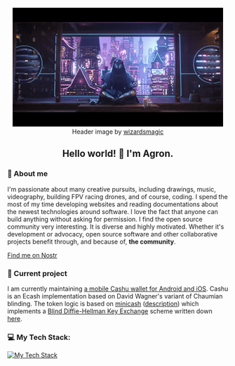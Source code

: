 <!--
**KKA11010/KKA11010** is a ✨ _special_ ✨ repository because its `README.md` (this file) appears on your GitHub profile.

Here are some ideas to get you started:

- 🔭 I’m currently working on ...
- 🌱 I’m currently learning ...
- 👯 I’m looking to collaborate on ...
- 🤔 I’m looking for help with ...
- 💬 Ask me about ...
- 📫 How to reach me: ...
- 😄 Pronouns: ...
- ⚡ Fun fact: ...
-->

<div align="center">

![KKA11010's GitHub Profile Header](assets/giphy.gif)
Header image by [wizardsmagic](https://giphy.com/gifs/wizardsmagic-mtgneon-kamigawa-neon-dynasty-IYQutUaiLHTxmscCLy)

## Hello world! 👋 I'm Agron.
</div>

### 💬 About me

I'm passionate about many creative pursuits, including drawings, music, videography, building FPV racing drones, and of course, coding. I spend the most of my time developing websites and reading documentations about the newest technologies around software. I love the fact that anyone can build anything without asking for permission. I find the open source community very interesting. It is diverse and highly motivated. Whether it's development or advocacy, open source software and other collaborative projects benefit through, and because of, **the community**.

[Find me on Nostr](https://snort.social/p/npub1pp355axf69z8ndrz8zdnqa54s90e5xy737mwqk9e9cvt606nwszsdx8nu7)&nbsp;

### 🔭 Current project

I am currently maintaining [a mobile Cashu wallet for Android and iOS](https://github.com/cashubtc/eNuts). Cashu is an Ecash implementation based on David Wagner's variant of Chaumian blinding. The token logic is based on [minicash](https://github.com/phyro/minicash) ([description](https://gist.github.com/phyro/935badc682057f418842c72961cf096c)) which implements a [Blind Diffie-Hellman Key Exchange](https://cypherpunks.venona.com/date/1996/03/msg01848.html) scheme written down [here](https://gist.github.com/RubenSomsen/be7a4760dd4596d06963d67baf140406).

### 💻 My Tech Stack:

[![My Tech Stack](https://skillicons.dev/icons?i=react,next,vuejs,nodejs,js,ts)](https://skillicons.dev)